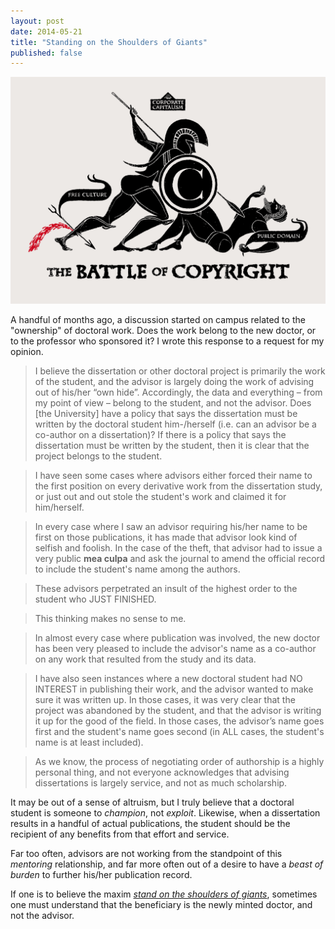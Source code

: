 ```yaml
---
layout: post
date: 2014-05-21
title: "Standing on the Shoulders of Giants"
published: false
---
```


<img src="/images/copyright-battle.jpg">


A handful of months ago, a discussion started on campus related to the "ownership" of doctoral work. Does the work belong to the new doctor, or to the professor who sponsored it? I wrote this response to a request for my opinion.

>I believe the dissertation or other doctoral project is primarily the work of the student, and the advisor is largely doing the work of advising out of his/her “own hide”. Accordingly, the data and everything – from my point of view – belong to the student, and not the advisor. Does [the University] have a policy that says the dissertation must be written by the doctoral student him-/herself (i.e. can an advisor be a co-author on a dissertation)? If there is a policy that says the dissertation must be written by the student, then it is clear that the project belongs to the student.

>I have seen some cases where advisors either forced their name to the first position on every derivative work from the dissertation study, or just out and out  stole  the student's work and claimed it for him/herself.

>In every case where I saw an advisor requiring his/her name to be first on those publications, it has made that advisor look kind of selfish and foolish. In the case of the theft, that advisor had to issue a very public  **mea culpa**  and ask the journal to amend the official record to include the student's name among the authors.

>These advisors perpetrated an insult of the highest order to the student who JUST FINISHED.

>This thinking makes no sense to me.

>In almost every case where publication was involved, the new doctor has been very pleased to include the advisor's name as a co-author on any work that resulted from the study and its data.

>I have also seen instances where a new doctoral student had NO INTEREST in publishing their work, and the advisor wanted to make sure it was written up. In those cases, it was very clear that the project was abandoned by the student, and that the advisor is writing it up for the good of the field. In those cases, the advisor’s name goes first and the student's name goes second (in ALL cases, the student's name is at least included).

>As we know, the process of negotiating order of authorship is a highly personal thing, and not everyone acknowledges that advising dissertations is largely service, and not as much scholarship.

It may be out of a sense of altruism, but I truly believe that a doctoral student is someone to  *champion*, not  *exploit*.  Likewise, when a dissertation results in a handful of actual publications, the student should be the recipient of any benefits from that effort and service.

Far too often, advisors are not working from the standpoint of this  *mentoring*  relationship, and far more often out of a desire to have a  *beast of burden*  to further his/her publication record.

If one is to believe the maxim  [*stand on the shoulders of giants*](http://en.wikipedia.org/wiki/Standing_on_the_shoulders_of_giants),  sometimes one must understand that the beneficiary is the newly minted doctor, and not the advisor.

